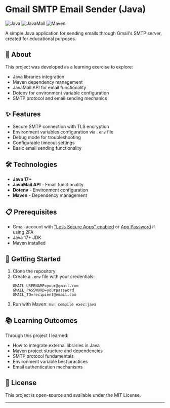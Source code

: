 # Gmail SMTP Email Sender (Java)

![Java](https://img.shields.io/badge/Java-17%2B-blue)
![JavaMail](https://img.shields.io/badge/JavaMail-1.6.7-orange)
![Maven](https://img.shields.io/badge/Build-Maven-yellowgreen)

A simple Java application for sending emails through Gmail's SMTP server, created for educational purposes.

## 📌 About

This project was developed as a learning exercise to explore:
- Java libraries integration
- Maven dependency management
- JavaMail API for email functionality
- Dotenv for environment variable configuration
- SMTP protocol and email sending mechanics

## ✨ Features

- Secure SMTP connection with TLS encryption
- Environment variables configuration via `.env` file
- Debug mode for troubleshooting
- Configurable timeout settings
- Basic email sending functionality

## 🛠️ Technologies

- **Java 17+**
- **JavaMail API** - Email functionality
- **Dotenv** - Environment configuration
- **Maven** - Dependency management

## 📋 Prerequisites

- Gmail account with ["Less Secure Apps" enabled](https://myaccount.google.com/lesssecureapps) or [App Password](https://myaccount.google.com/apppasswords) if using 2FA
- Java 17+ JDK
- Maven installed

## 🚀 Getting Started

1. Clone the repository
2. Create a `.env` file with your credentials:
   ```
   GMAIL_USERNAME=your@gmail.com
   GMAIL_PASSWORD=yourpassword
   GMAIL_TO=recipient@email.com
   ```
3. Run with Maven: `mvn compile exec:java`

## 📚 Learning Outcomes

Through this project I learned:
- How to integrate external libraries in Java
- Maven project structure and dependencies
- SMTP protocol fundamentals
- Environment variable best practices
- Email authentication mechanisms

## 📜 License

This project is open-source and available under the MIT License.

---
